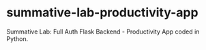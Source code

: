 # summative-lab-productivity-app
Summative Lab: Full Auth Flask Backend - Productivity App coded in Python.

